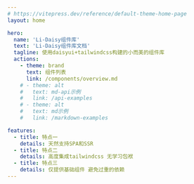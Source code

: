 ```yaml
---
# https://vitepress.dev/reference/default-theme-home-page
layout: home

hero:
  name: 'Li-Daisy组件库'
  text: 'Li-Daisy组件库文档'
  tagline: 使用daisyui+tailwindcss构建的小而美的组件库
  actions:
    - theme: brand
      text: 组件列表
      link: /components/overview.md
    # - theme: alt
    #   text: md-api示例
    #   link: /api-examples
    # - theme: alt
    #   text: md示例
    #   link: /markdown-examples

features:
  - title: 特点一
    details: 天然支持SPA和SSR
  - title: 特点二
    details: 高度集成tailwindcss 无学习包袱
  - title: 特点三
    details: 仅提供基础组件 避免过重的依赖
---
```


